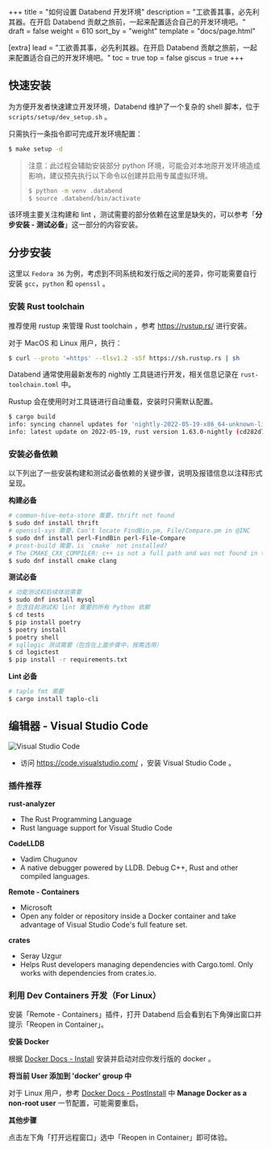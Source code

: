 +++
title = "如何设置 Databend 开发环境"
description = "工欲善其事，必先利其器。在开启 Databend 贡献之旅前，一起来配置适合自己的开发环境吧。"
draft = false
weight = 610
sort_by = "weight"
template = "docs/page.html"

[extra]
lead = "工欲善其事，必先利其器。在开启 Databend 贡献之旅前，一起来配置适合自己的开发环境吧。"
toc = true
top = false
giscus = true
+++

## 快速安装

为方便开发者快速建立开发环境，Databend 维护了一个复杂的 shell 脚本，位于 `scripts/setup/dev_setup.sh` 。

只需执行一条指令即可完成开发环境配置：

```bash
$ make setup -d
```

> 注意：此过程会辅助安装部分 python 环境，可能会对本地原开发环境造成影响，建议预先执行以下命令以创建并启用专属虚拟环境。
> 
> ```bash
> $ python -m venv .databend
> $ source .databend/bin/activate
> ```

该环境主要关注构建和 lint ，测试需要的部分依赖在这里是缺失的，可以参考「**分步安装 - 测试必备**」这一部分的内容安装。

## 分步安装

这里以 `Fedora 36` 为例，考虑到不同系统和发行版之间的差异，你可能需要自行安装 `gcc`，`python` 和 `openssl` 。

### 安装 Rust toolchain

推荐使用 rustup 来管理 Rust toolchain ，参考 <https://rustup.rs/> 进行安装。

对于 MacOS 和 Linux 用户，执行：

```bash
$ curl --proto '=https' --tlsv1.2 -sSf https://sh.rustup.rs | sh
```

Databend 通常使用最新发布的 nightly 工具链进行开发，相关信息记录在 `rust-toolchain.toml` 中。

Rustup 会在使用时对工具链进行自动重载，安装时只需默认配置。

```bash
$ cargo build
info: syncing channel updates for 'nightly-2022-05-19-x86_64-unknown-linux-gnu'
info: latest update on 2022-05-19, rust version 1.63.0-nightly (cd282d7f7 2022-05-18)
```

### 安装必备依赖

以下列出了一些安装构建和测试必备依赖的关键步骤，说明及报错信息以注释形式呈现。

**构建必备**

```bash
# common-hive-meta-store 需要，thrift not found
$ sudo dnf install thrift
# openssl-sys 需要，Can't locate FindBin.pm, File/Compare.pm in @INC
$ sudo dnf install perl-FindBin perl-File-Compare
# prost-build 需要，is `cmake` not installed?
# The CMAKE_CXX_COMPILER: c++ is not a full path and was not found in the PATH.，安装 clang 时也会安装 gcc-c++ 和 llvm
$ sudo dnf install cmake clang
```

**测试必备**

```bash
# 功能测试和后续体验需要
$ sudo dnf install mysql
# 包含目前测试和 lint 需要的所有 Python 依赖
$ cd tests
$ pip install poetry
$ poetry install
$ poetry shell
# sqllogic 测试需要（包含在上面步骤中，按需选用）
$ cd logictest
$ pip install -r requirements.txt
```

**Lint 必备**

```bash
# taplo fmt 需要
$ cargo install taplo-cli
```

## 编辑器 - Visual Studio Code

![Visual Studio Code](https://code.visualstudio.com/assets/home/home-screenshot-linux-lg.png)

- 访问 <https://code.visualstudio.com/> ，安装 Visual Studio Code 。

### 插件推荐

**rust-analyzer**

- The Rust Programming Language
- Rust language support for Visual Studio Code

**CodeLLDB**

- Vadim Chugunov
- A native debugger powered by LLDB. Debug C++, Rust and other compiled languages.

**Remote - Containers**

- Microsoft
- Open any folder or repository inside a Docker container and take advantage of Visual Studio Code's full feature set.

**crates**

- Seray Uzgur
- Helps Rust developers managing dependencies with Cargo.toml. Only works with dependencies from crates.io.

### 利用 Dev Containers 开发（For Linux）

安装「Remote - Containers」插件，打开 Databend 后会看到右下角弹出窗口并提示「Reopen in Container」。

**安装 Docker**

根据 [Docker Docs - Install](https://docs.docker.com/engine/install/#server) 安装并启动对应你发行版的 docker 。

**将当前 User 添加到 'docker' group 中**

对于 Linux 用户，参考  [Docker Docs - PostInstall](https://docs.docker.com/engine/install/linux-postinstall/) 中 **Manage Docker as a non-root user** 一节配置，可能需要重启。

**其他步骤**

点击左下角「打开远程窗口」选中「Reopen in Container」即可体验。
